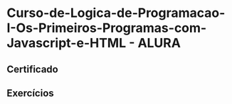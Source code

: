 # Curso-de-Logica-de-Programacao-I-Os-Primeiros-Programas-com-Javascript-e-HTML - ALURA

## Certificado ##

## Exercícios ##
